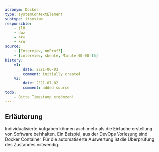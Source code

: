 ```yaml
---
acronym: Docker
type: systemContextElement
subtype: itsystem
responsible:
    - jlü
    - duz
    - ako
    - kru
source:
    - [Interview, nnProf3]
    - [interview, sbente, Minute 00-00-16]
history:
    v1:
        date: 2021-06-03
        comment: initially created
    v2:
        date: 2021-07-02
        comment: added source
todo:
    - Bitte Timestamp ergänzen!
---
```


## Erläuterung

Individualisierte Aufgaben können auch mehr als die Einfache erstellung von Software beinhalten. Ein Beispiel, aus der DevOps Vorlesung sind Docker Container. Für die automatisierte Auswertung ist die Überprüfung des Zustandes notwendig.